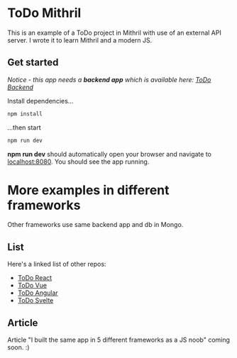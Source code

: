 
# ToDo Mithril

This is an example of a ToDo project in Mithril with use of an external API server. I wrote it to learn Mithril and a modern JS.

## Get started

*Notice - this app needs a **backend app** which is available here: [ToDo Backend](https://github.com/ThomasK0lasa/todo-backend-example)*

Install dependencies...

```bash
npm install
```

...then start

```bash
npm run dev
```

**npm run dev** should automatically open your browser and navigate to [localhost:8080](http://localhost:8080). You should see the app running.


# More examples in different frameworks

Other frameworks use same backend app and db in Mongo.

## List
Here's a linked list of other repos:
- [ToDo React](https://github.com/ThomasK0lasa/todo-react-example)
- [ToDo Vue](https://github.com/ThomasK0lasa/todo-vue-example)
- [ToDo Angular](https://github.com/ThomasK0lasa/todo-angular-example)
- [ToDo Svelte](https://github.com/ThomasK0lasa/todo-svelte-example)

## Article

Article "I built the same app in 5 different frameworks as a JS noob" coming soon. :)